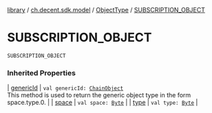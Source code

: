 [library](../../index.md) / [ch.decent.sdk.model](../index.md) / [ObjectType](index.md) / [SUBSCRIPTION_OBJECT](./-s-u-b-s-c-r-i-p-t-i-o-n_-o-b-j-e-c-t.md)

# SUBSCRIPTION_OBJECT

`SUBSCRIPTION_OBJECT`

### Inherited Properties

| [genericId](generic-id.md) | `val genericId: `[`ChainObject`](../-chain-object/index.md)<br>This method is used to return the generic object type in the form space.type.0. |
| [space](space.md) | `val space: `[`Byte`](https://kotlinlang.org/api/latest/jvm/stdlib/kotlin/-byte/index.html) |
| [type](type.md) | `val type: `[`Byte`](https://kotlinlang.org/api/latest/jvm/stdlib/kotlin/-byte/index.html) |

